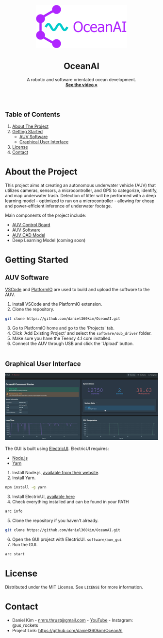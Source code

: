 
<!-- Project Logo -->
<div align="center">

<a href="https://github.com/daniel360kim/OceanAI">
    <img src="Resources/project_images/logo/logo.png" alt="Logo" width="300" height="142">
</a>
  <h1 align="center">OceanAI</h1>
  
  <p align="center">
    A robotic and software orientated ocean development.
    <br />
    <a href="https://www.youtube.com/watch?v=q8Th1xE_4uQ&ab_channel=NMRocketry"><strong>See the video »</strong></a>
    <br />
    <br />
  </p>
</div>

<br>
  <h2>Table of Contents</h2>
  <ol>
    <li>
      <a href="#about-the-project">About The Project</a>
    </li>
    <li>
      <a href="#getting-started">Getting Started</a>
      <ul>
        <li><a href="#AUV Software">AUV Software</a></li>
        <li><a href="#Graphical User Interface">Graphical User Interface</a></li>
      </ul>
    </li>
    <li><a href="#license">License</a></li>
    <li><a href="#contact">Contact</a></li>
  </ol>


# About the Project
This project aims at creating an autonomous underwater vehicle (AUV) that utilizes cameras, sensors, a microcontroller, and GPS to categorize, identify, and map underwater trash. Detection of litter will be performed with a deep learning model - optimized to run on a microcontroller - allowing for cheap and power-efficient inference of underwater footage.

Main components of the project include:
* [AUV Control Board](https://github.com/daniel360kim/OceanAI/tree/master/PCBs)
* [AUV Software](https://github.com/daniel360kim/OceanAI/tree/master/software/sub_driver)
* [AUV CAD Model](https://github.com/daniel360kim/OceanAI/tree/master/CAD)
* Deep Learning Model (coming soon)

# Getting Started
## AUV Software
[VSCode](https://code.visualstudio.com/) and
[PlatformIO](https://platformio.org/) are used to build and upload the software to the AUV.
1. Install VSCode and the PlatformIO extension.
2. Clone the repository.
```sh
git clone https://github.com/daniel360kim/OceanAI.git
```
3. Go to PlatformIO home and go to the 'Projects' tab.
4. Click 'Add Existing Project' and select the `software/sub_driver` folder.
5. Make sure you have the Teensy 4.1 core installed.
6. Connect the AUV through USB and click the 'Upload' button.
<br></br>


## Graphical User Interface

![1](Resources/project_images/gui/1.png)
<br></br>
The GUI is built using [ElectricUI](https://electricui.com/). ElectricUI requires:
* [Node.js](https://nodejs.org/en/)
* [Yarn](https://yarnpkg.com/)

1. Install Node.js, [available from their website](https://nodejs.org/en/).
2. Install Yarn.
```sh
npm install -g yarn
```
3. Install ElectricUI, [available here](https://registry.eui.io/arc/latest/arc_latest_windows_amd64.msi)
4. Check everything installed and can be found in your PATH
```sh
arc info
```
5. Clone the repository if you haven't already.
```sh
git clone https://github.com/daniel360kim/OceanAI.git
```
6. Open the GUI project with ElectricUI. `software/auv_gui`
7. Run the GUI.
```sh
arc start
```


# License
Distributed under the MIT License. See `LICENSE` for more information.

# Contact
* Daniel Kim - nmrs.thrust@gmail.com - [YouTube](https://www.youtube.com/channel/UC0VazqJrUQiJGd_Tedn47zA) - Instagram: @us_rockets
* Project Link: https://github.com/daniel360kim/OceanAI 
